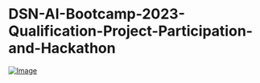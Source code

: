 # DSN-AI-Bootcamp-2023-Qualification-Project-Participation-and-Hackathon

[![Image](https://github.com/DataScienceNigeria/DSN-50-days-of-learning-2023/blob/main/images/185755203-17945fd1-6b64-46f2-8377-1011dcb1a444.png?raw=true)]()

